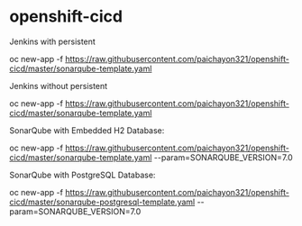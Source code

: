 # openshift-cicd
Jenkins with persistent

oc new-app -f https://raw.githubusercontent.com/paichayon321/openshift-cicd/master/sonarqube-template.yaml

Jenkins without persistent

oc new-app -f https://raw.githubusercontent.com/paichayon321/openshift-cicd/master/sonarqube-template.yaml

SonarQube with Embedded H2 Database:

oc new-app -f https://raw.githubusercontent.com/paichayon321/openshift-cicd/master/sonarqube-template.yaml --param=SONARQUBE_VERSION=7.0

SonarQube with PostgreSQL Database:

oc new-app -f https://raw.githubusercontent.com/paichayon321/openshift-cicd/master/sonarqube-postgresql-template.yaml --param=SONARQUBE_VERSION=7.0



